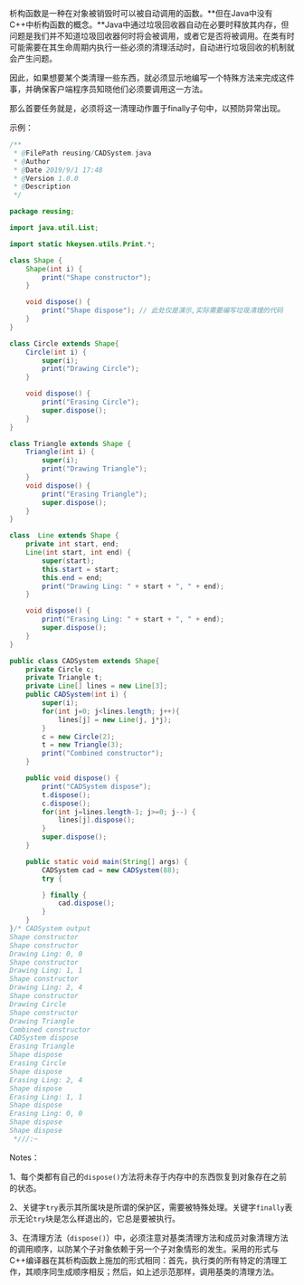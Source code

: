 析构函数是一种在对象被销毁时可以被自动调用的函数。**但在Java中没有C++中析构函数的概念。**Java中通过垃圾回收器自动在必要时释放其内存，但问题是我们并不知道垃圾回收器何时将会被调用，或者它是否将被调用。在类有时可能需要在其生命周期内执行一些必须的清理活动时，自动进行垃圾回收的机制就会产生问题。

因此，如果想要某个类清理一些东西，就必须显示地编写一个特殊方法来完成这件事，并确保客户端程序员知晓他们必须要调用这一方法。

那么首要任务就是，必须将这一清理动作置于finally子句中，以预防异常出现。

示例：

```java
/**
 * @FilePath reusing/CADSystem.java
 * @Author
 * @Date 2019/9/1 17:48
 * @Version 1.0.0
 * @Description
 */

package reusing;

import java.util.List;

import static hkeysen.utils.Print.*;

class Shape {
    Shape(int i) {
        print("Shape constructor");
    }

    void dispose() {
        print("Shape dispose"); // 此处仅是演示,实际需要编写垃圾清理的代码
    }
}

class Circle extends Shape{
    Circle(int i) {
        super(i);
        print("Drawing Circle");
    }

    void dispose() {
        print("Erasing Circle");
        super.dispose();
    }
}

class Triangle extends Shape {
    Triangle(int i) {
        super(i);
        print("Drawing Triangle");
    }
    void dispose() {
        print("Erasing Triangle");
        super.dispose();
    }
}

class  Line extends Shape {
    private int start, end;
    Line(int start, int end) {
        super(start);
        this.start = start;
        this.end = end;
        print("Drawing Ling: " + start + ", " + end);
    }

    void dispose() {
        print("Erasing Ling: " + start + ", " + end);
        super.dispose();
    }
}

public class CADSystem extends Shape{
    private Circle c;
    private Triangle t;
    private Line[] lines = new Line[3];
    public CADSystem(int i) {
        super(i);
        for(int j=0; j<lines.length; j++){
            lines[j] = new Line(j, j*j);
        }
        c = new Circle(2);
        t = new Triangle(3);
        print("Combined constructor");
    }

    public void dispose() {
        print("CADSystem dispose");
        t.dispose();
        c.dispose();
        for(int j=lines.length-1; j>=0; j--) {
            lines[j].dispose();
        }
        super.dispose();
    }

    public static void main(String[] args) {
        CADSystem cad = new CADSystem(88);
        try {

        } finally {
            cad.dispose();
        }
    }
}/* CADSystem output
Shape constructor
Shape constructor
Drawing Ling: 0, 0
Shape constructor
Drawing Ling: 1, 1
Shape constructor
Drawing Ling: 2, 4
Shape constructor
Drawing Circle
Shape constructor
Drawing Triangle
Combined constructor
CADSystem dispose
Erasing Triangle
Shape dispose
Erasing Circle
Shape dispose
Erasing Ling: 2, 4
Shape dispose
Erasing Ling: 1, 1
Shape dispose
Erasing Ling: 0, 0
Shape dispose
Shape dispose
 *///:~
```

Notes：

1、每个类都有自己的`dispose()`方法将未存于内存中的东西恢复到对象存在之前的状态。

2、关键字`try`表示其所属块是所谓的保护区，需要被特殊处理。关键字`finally`表示无论`try`块是怎么样退出的，它总是要被执行。

3、在清理方法（`dispose()`）中，必须注意对基类清理方法和成员对象清理方法的调用顺序，以防某个子对象依赖于另一个子对象情形的发生。采用的形式与C++编译器在其析构函数上施加的形式相同：首先，执行类的所有特定的清理工作，其顺序同生成顺序相反；然后，如上述示范那样，调用基类的清理方法。
